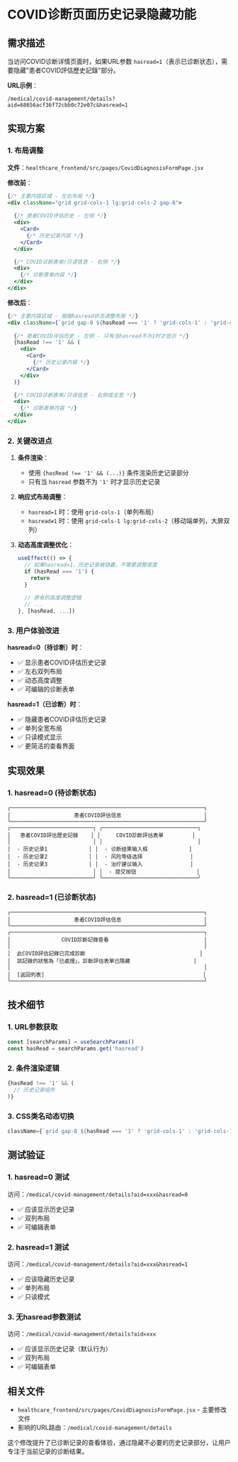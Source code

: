 # COVID诊断页面历史记录隐藏功能

## 需求描述
当访问COVID诊断详情页面时，如果URL参数 `hasread=1`（表示已诊断状态），需要隐藏"患者COVID評估歷史記錄"部分。

**URL示例**：
```
/medical/covid-management/details?aid=68656acf36f72cbb0c72e07c&hasread=1
```

## 实现方案

### 1. 布局调整

**文件**：`healthcare_frontend/src/pages/CovidDiagnosisFormPage.jsx`

**修改前**：
```jsx
{/* 主要内容区域 - 左右布局 */}
<div className="grid grid-cols-1 lg:grid-cols-2 gap-8">
  
  {/* 患者COVID评估历史 - 左侧 */}
  <div>
    <Card>
      {/* 历史记录内容 */}
    </Card>
  </div>

  {/* COVID诊断表单/只读信息 - 右侧 */}
  <div>
    {/* 诊断表单内容 */}
  </div>
</div>
```

**修改后**：
```jsx
{/* 主要内容区域 - 根据hasread状态调整布局 */}
<div className={`grid gap-8 ${hasRead === '1' ? 'grid-cols-1' : 'grid-cols-1 lg:grid-cols-2'}`}>
  
  {/* 患者COVID评估历史 - 左侧 - 只有当hasread不为1时才显示 */}
  {hasRead !== '1' && (
    <div>
      <Card>
        {/* 历史记录内容 */}
      </Card>
    </div>
  )}

  {/* COVID诊断表单/只读信息 - 右侧或全宽 */}
  <div>
    {/* 诊断表单内容 */}
  </div>
</div>
```

### 2. 关键改进点

1. **条件渲染**：
   - 使用 `{hasRead !== '1' && (...)}` 条件渲染历史记录部分
   - 只有当 `hasread` 参数不为 `'1'` 时才显示历史记录

2. **响应式布局调整**：
   - `hasread=1` 时：使用 `grid-cols-1`（单列布局）
   - `hasread≠1` 时：使用 `grid-cols-1 lg:grid-cols-2`（移动端单列，大屏双列）

3. **动态高度调整优化**：
   ```jsx
   useEffect(() => {
     // 如果hasread=1，历史记录被隐藏，不需要调整高度
     if (hasRead === '1') {
       return
     }
     
     // 原有的高度调整逻辑
     // ...
   }, [hasRead, ...])
   ```

### 3. 用户体验改进

**hasread=0（待诊断）时**：
- ✅ 显示患者COVID评估历史记录
- ✅ 左右双列布局
- ✅ 动态高度调整
- ✅ 可编辑的诊断表单

**hasread=1（已诊断）时**：
- ✅ 隐藏患者COVID评估历史记录
- ✅ 单列全宽布局
- ✅ 只读模式显示
- ✅ 更简洁的查看界面

## 实现效果

### 1. hasread=0 (待诊断状态)
```
┌─────────────────────────────────────────────────────────────┐
│                    患者COVID評估信息                          │
└─────────────────────────────────────────────────────────────┘
┌──────────────────────────┐ ┌──────────────────────────────┐
│   患者COVID評估歷史記錄    │ │     COVID診斷評估表單         │
│                          │ │                              │
│  - 历史记录1             │ │  - 诊断结果输入框             │
│  - 历史记录2             │ │  - 风险等级选择               │
│  - 历史记录3             │ │  - 治疗建议输入               │
│                          │ │  - 提交按钮                   │
└──────────────────────────┘ └──────────────────────────────┘
```

### 2. hasread=1 (已诊断状态)
```
┌─────────────────────────────────────────────────────────────┐
│                    患者COVID評估信息                          │
└─────────────────────────────────────────────────────────────┘
┌─────────────────────────────────────────────────────────────┐
│                COVID診斷記錄查看                              │
│                                                             │
│  此COVID評估記錄已完成診斷                                    │
│  該記錄的狀態為「已處理」，診斷評估表單已隱藏                    │
│                                                             │
│  [返回列表]                                                  │
└─────────────────────────────────────────────────────────────┘
```

## 技术细节

### 1. URL参数获取
```jsx
const [searchParams] = useSearchParams()
const hasRead = searchParams.get('hasread')
```

### 2. 条件渲染逻辑
```jsx
{hasRead !== '1' && (
  // 历史记录组件
)}
```

### 3. CSS类名动态切换
```jsx
className={`grid gap-8 ${hasRead === '1' ? 'grid-cols-1' : 'grid-cols-1 lg:grid-cols-2'}`}
```

## 测试验证

### 1. hasread=0 测试
访问：`/medical/covid-management/details?aid=xxx&hasread=0`
- ✅ 应该显示历史记录
- ✅ 双列布局
- ✅ 可编辑表单

### 2. hasread=1 测试
访问：`/medical/covid-management/details?aid=xxx&hasread=1`
- ✅ 应该隐藏历史记录
- ✅ 单列布局
- ✅ 只读模式

### 3. 无hasread参数测试
访问：`/medical/covid-management/details?aid=xxx`
- ✅ 应该显示历史记录（默认行为）
- ✅ 双列布局
- ✅ 可编辑表单

## 相关文件

- `healthcare_frontend/src/pages/CovidDiagnosisFormPage.jsx` - 主要修改文件
- 影响的URL路由：`/medical/covid-management/details`

这个修改提升了已诊断记录的查看体验，通过隐藏不必要的历史记录部分，让用户专注于当前记录的诊断结果。 